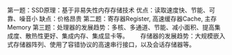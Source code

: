 第一题：SSD原理：基于非易失性内存存储技术
       优点：读取速度快、节能、可靠、噪音小
       缺点：价格昂贵
第二题：寄存器Register, 高速缓存器Cache, 主存Memory
第三题：处理器的发展趋势：多核、多通道、节能、减小面积、提高集成度、散热性更好、集成内存、集成显卡等。
       存储器的发展趋势：大规模嵌入式存储器阵列、使用了容错协议的高速串行接口，以及会话存储器等。
